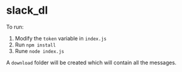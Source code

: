 # slack_dl

To run:

1. Modify the `token` variable in `index.js`
2. Run `npm install`
3. Rune `node index.js`

A `download` folder will be created which will contain all the messages.
